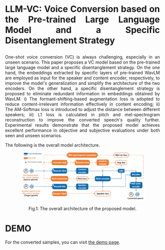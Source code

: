 # <p align="justify"> LLM-VC: Voice Conversion based on the Pre-trained Large Language Model and a Specific Disentanglement Strategy

<p align="justify"> One-shot voice conversion (VC) is always challenging, especially in an unseen scenario. This paper proposes a VC model based on the pre-trained large language model and a specific disentanglement strategy. On the one hand, the embeddings extracted by specific layers of pre-trained WavLM are employed as input for the speaker and content encoder, respectively, to improve the model's generalization and simplify the architecture of the two encoders. On the other hand, a specific disentanglement strategy is proposed to eliminate redundant information in embeddings obtained by WavLM. i) The formant-shifting-based augmentation loss is adopted to reduce content-irrelevant information effectively in content encoding; ii) The AM-Softmax loss is introduced to adjust the distance between different speakers; iii) L1 loss is calculated in pitch and mel-spectrogram reconstruction to improve the converted speech's quality further. Experimental results demonstrate that the proposed model achieves excellent performance in objective and subjective evaluations under both seen and unseen scenarios.</p>

The following is the overall model architecture.
<div align="center">
  <img src="images/LLM-VC-131.png" width="80%">
  <p>Fig.1: The overall architecture of the proposed model.</p>
</div>

# DEMO
For the converted samples, you can visit [the demo page](https://superman-valencia.github.io/LLM-VC-Demo/).
